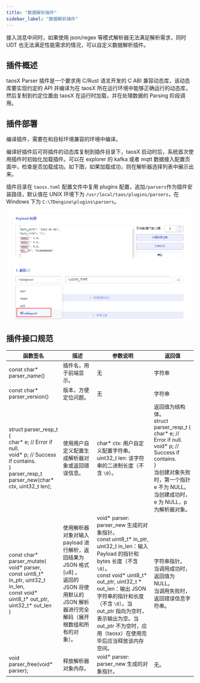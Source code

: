 ```yaml
---
title: "数据解析插件"
sidebar_label: "数据解析插件"
---
```


接入消息中间时，如果使用 json/regex 等模式解析器无法满足解析需求，同时 UDT 也无法满足性能需求的情况，可以自定义数据解析插件。

## 插件概述

taosX Parser 插件是一个要求用 C/Rust 语言开发的 C ABI 兼容动态库，该动态库要实现约定的 API 并编译为在 taosX 所在运行环境中能够正确运行的动态库，然后复制到约定位置由 taosX 在运行时加载，并在处理数据的 Parsing 阶段调用。

## 插件部署

编译插件，需要在和目标环境兼容的环境中编译。

编译好插件后可将插件的动态库复制到插件目录下，taosX 启动时后，系统首次使用插件时初始化加载插件。可以在 explorer 的 kafka 或者 mqtt 数据接入配置页面中，检查是否加载成功。如下图，如果加载成功，则在解析器选择列表中展示出来。

插件目录在 `taosx.toml` 配置文件中复用 plugins 配置，追加`/parsers`作为插件安装路径，默认值在 UNIX 环境下为 `/usr/local/taos/plugins/parsers`，在 Windows 下为 `C:\TDengine\plugins\parsers`。

![](./plugin-01.png)

## 插件接口规范

| 函数签名     | 描述     | 参数说明     | 返回值 |
| -------- | -------- | -------- | ----------- |
| const char* parser_name() | 插件名，用于前端显示。 | 无 | 字符串 |
| const char* parser_version() | 版本，方便定位问题。 | 无 | 字符串 |
| struct parser_resp_t { <br> char* e; // Error if null. <br>  void* p;  // Success if contains. <br> } <br> parser_resp_t parser_new(char* ctx, uint32_t len); | 使用用户自定义配置生成解析器对象或返回错误信息。| char* ctx: 用户自定义配置字符串。<br> uint32_t len: 该字符串的二进制长度（不含 `\0`）。 | 返回值为结构体。<br> struct parser_resp_t { <br>  char* e;  // Error if null. <br> void* p;  // Success if contains. <br> } <br> 当创建对象失败时，第一个指针 e 不为 NULL。<br> 当创建成功时，e 为 NULL，p 为解析器对象。 |
| const char* parser_mutate( <br> void* parser, <br> const uint8_t* in_ptr, uint32_t in_len, <br> const void* uint8_t* out_ptr, uint32_t* out_len <br> ) | 使用解析器对象对输入 payload 进行解析，返回结果为 JSON 格式 [u8] 。<br> 返回的 JSON 将使用默认的 JSON 解析器进行完全解码（展开根数组和所有的对象）。 | void* parser: parser_new 生成的对象指针。<br> const uint8_t* in_ptr, uint32_t in_len：输入 Payload 的指针和 bytes 长度（不含 `\0`）。 <br>  const void* uint8_t* out_ptr, uint32_t * out_len：输出 JSON 字符串的指针和长度（不含 `\0`）。当 out_ptr 指向为空时，表示输出为空。当 out_ptr 不为空时，应用（taosx）在使用完毕后应当释放该内存空间。| 字符串指针。<br> 当调用成功时，返回值为 NULL。 <br> 当调用失败时，返回错误信息字符串。 |
| void parser_free(void* parser); | 释放解析器对象内存。 | void* parser: parser_new 生成的对象指针。 | 无。 |